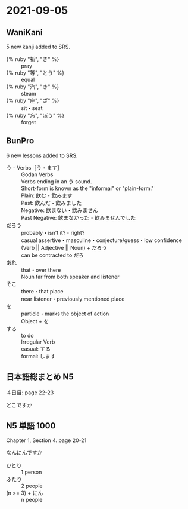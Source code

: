 # 2021-09-05

## WaniKani

5 new kanji added to SRS.

<dl>
  <div>
    <dt>{% ruby "祈", "き" %}</dt>
    <dd>pray</dd>
  </div>
  <div>
    <dt>{% ruby "等", "とう" %}</dt>
    <dd>equal</dd>
  </div>
  <div>
    <dt>{% ruby "汽", "き" %}</dt>
    <dd>steam</dd>
  </div>
  <div>
    <dt>{% ruby "座", "ざ" %}</dt>
    <dd>sit・seat</dd>
  </div>
  <div>
    <dt>{% ruby "忘", "ぼう" %}</dt>
    <dd>forget</dd>
  </div>
</dl>

## BunPro

6 new lessons added to SRS.

<dl>
  <div>
    <dt>う - Verbs［う・ます］</dt>
    <dd>Godan Verbs</dd>
    <dd>Verbs ending in an う sound.</dd>
    <dd>Short-form is known as the "informal" or "plain-form."</dd>
    <dd>Plain: 飲む・飲みます</dd>
    <dd>Past: 飲んだ・飲みました</dd>
    <dd>Negative: 飲まない・飲みません</dd>
    <dd>Past Negative: 飲まなかった・飲みませんでした</dd>
  </div>
  <div>
    <dt>だろう</dt>
    <dd>probably・isn't it?・right?</dd>
    <dd>casual assertive・masculine・conjecture/guess・low confidence</dd>
    <dd>(Verb || Adjective || Noun) + だろう</dd>
    <dd>can be contracted to だろ</dd>
  </div>
  <div>
    <dt>あれ</dt>
    <dd>that・over there</dd>
    <dd>Noun far from both speaker and listener</dd>
  </div>
  <div>
    <dt>そこ</dt>
    <dd>there・that place</dd>
    <dd>near listener・previously mentioned place</dd>
  </div>
  <div>
    <dt>を</dt>
    <dd>particle・marks the object of action</dd>
    <dd>Object + を</dd>
  </div>
  <div>
    <dt>する</dt>
    <dd>to do</dd>
    <dd>Irregular Verb</dd>
    <dd>casual: する</dd>
    <dd>formal: します</dd>
  </div>
</dl>

## 日本語総まとめ N5

４日目: page 22-23

どこですか

## N5 単語 1000

Chapter 1, Section 4. page 20-21

なんにんですか

<dl>
  <div>
    <dt>ひとり</dt>
    <dd>1 person</dd>
  </div>
  <div>
    <dt>ふたり</dt>
    <dd>2 people</dd>
  </div>
  <div>
    <dt>(n >= 3) + にん</dt>
    <dd>n people</dd>
  </div>
</dl>
